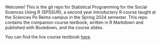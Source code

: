 Welcome! This is the git repo for Statistical Programming for the Social Sciences Using R (SPSSUR), a second year introductory R course taught at the Sciences Po Reims campus in the Spring 2024 semester.  This repo contains the companion course textbook, written in R Markdown and published with Bookdown, and the course slides.  

You can find the live course textbook <a href="https://wstubenbord.github.io/ScPoSPSSUR/">here</a>.